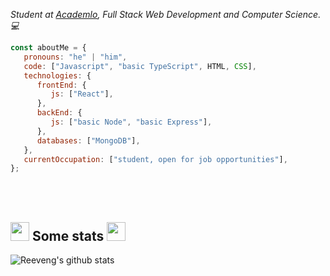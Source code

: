 <p><em>Student at <a href="https://www.academlo.com">Academlo</a>, Full Stack Web Development and Computer Science. 💻</br>
</em></p>


```javascript
const aboutMe = {
   pronouns: "he" | "him",
   code: ["Javascript", "basic TypeScript", HTML, CSS],
   technologies: {
      frontEnd: {
         js: ["React"],
      },
      backEnd: {
         js: ["basic Node", "basic Express"],
      },
      databases: ["MongoDB"],
   },
   currentOccupation: ["student, open for job opportunities"],
};
```
</br></br>
<h2><img src="https://media.giphy.com/media/WUlplcMpOCEmTGBtBW/giphy.gif" width="30"> Some stats <img src="https://media.giphy.com/media/WUlplcMpOCEmTGBtBW/giphy.gif" width="30"></h2>

![Reeveng's github stats](https://github-readme-stats.vercel.app/api?username=reeveng&show_icons=true&title_color=fff&icon_color=79ff97&text_color=9f9f9f&bg_color=151515)
